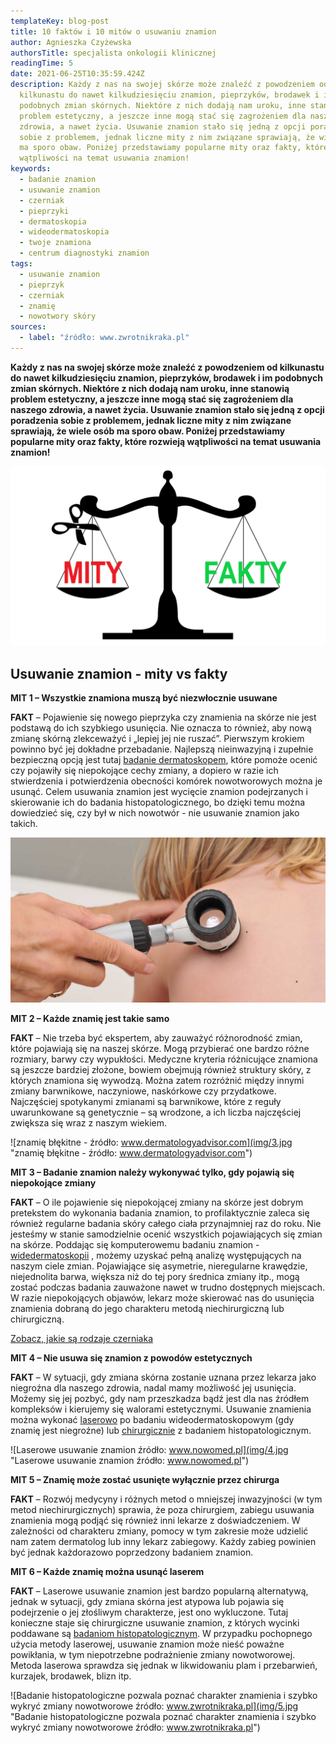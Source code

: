 ```yaml
---
templateKey: blog-post
title: 10 faktów i 10 mitów o usuwaniu znamion
author: Agnieszka Czyżewska
authorsTitle: specjalista onkologii klinicznej
readingTime: 5
date: 2021-06-25T10:35:59.424Z
description: Każdy z nas na swojej skórze może znaleźć z powodzeniem od
  kilkunastu do nawet kilkudziesięciu znamion, pieprzyków, brodawek i im
  podobnych zmian skórnych. Niektóre z nich dodają nam uroku, inne stanowią
  problem estetyczny, a jeszcze inne mogą stać się zagrożeniem dla naszego
  zdrowia, a nawet życia. Usuwanie znamion stało się jedną z opcji poradzenia
  sobie z problemem, jednak liczne mity z nim związane sprawiają, że wiele osób
  ma sporo obaw. Poniżej przedstawiamy popularne mity oraz fakty, które rozwieją
  wątpliwości na temat usuwania znamion!
keywords:
  - badanie znamion
  - usuwanie znamion
  - czerniak
  - pieprzyki
  - dermatoskopia
  - wideodermatoskopia
  - twoje znamiona
  - centrum diagnostyki znamion
tags:
  - usuwanie znamion
  - pieprzyk
  - czerniak
  - znamię
  - nowotwory skóry
sources:
  - label: "źródło: www.zwrotnikraka.pl"
---
```

**Każdy z nas na swojej skórze może znaleźć z powodzeniem od kilkunastu do nawet kilkudziesięciu znamion, pieprzyków, brodawek i im podobnych zmian skórnych. Niektóre z nich dodają nam uroku, inne stanowią problem estetyczny, a jeszcze inne mogą stać się zagrożeniem dla naszego zdrowia, a nawet życia. Usuwanie znamion stało się jedną z opcji poradzenia sobie z problemem, jednak liczne mity z nim związane sprawiają, że wiele osób ma sporo obaw. Poniżej przedstawiamy popularne mity oraz fakty, które rozwieją wątpliwości na temat usuwania znamion!**

![Usuwanie znamion - mity vs fakty](img/1.jpg)

## **Usuwanie znamion - mity vs fakty**

**MIT 1 – Wszystkie znamiona muszą być niezwłocznie usuwane**

**FAKT** – Pojawienie się nowego pieprzyka czy znamienia na skórze nie jest podstawą do ich szybkiego usunięcia. Nie oznacza to również, aby nową zmianę skórną zlekceważyć i „lepiej jej nie ruszać”. Pierwszym krokiem powinno być jej dokładne przebadanie. Najlepszą nieinwazyjną i zupełnie bezpieczną opcją jest tutaj [badanie dermatoskopem](https://twojeznamiona.pl/dermatoskopia-badanie-znamion), które pomoże ocenić czy pojawiły się niepokojące cechy zmiany, a dopiero w razie ich stwierdzenia i potwierdzenia obecności komórek nowotworowych można je usunąć. Celem usuwania znamion jest wycięcie znamion podejrzanych i skierowanie ich do badania histopatologicznego, bo dzięki temu można dowiedzieć się, czy był w nich nowotwór - nie usuwanie znamion jako takich.

![Badanie znamion dermatoskopem ręcznym](img/2.jpg "Badanie znamion dermatoskopem ręcznym")

**MIT 2 – Każde znamię jest takie samo**

**FAKT** – Nie trzeba być ekspertem, aby zauważyć różnorodność zmian, które pojawiają się na naszej skórze. Mogą przybierać one bardzo różne rozmiary, barwy czy wypukłości. Medyczne kryteria różnicujące znamiona są jeszcze bardziej złożone, bowiem obejmują również struktury skóry, z których znamiona się wywodzą. Można zatem rozróżnić między innymi zmiany barwnikowe, naczyniowe, naskórkowe czy przydatkowe. Najczęściej spotykanymi zmianami są barwnikowe, które z reguły uwarunkowane są genetycznie – są wrodzone, a ich liczba najczęściej zwiększa się wraz z naszym wiekiem.

![znamię błękitne - źródło: www.dermatologyadvisor.com](img/3.jpg "znamię błękitne - źródło: www.dermatologyadvisor.com")

**MIT 3 – Badanie znamion należy wykonywać tylko, gdy pojawią się niepokojące zmiany**

**FAKT** – O ile pojawienie się niepokojącej zmiany na skórze jest dobrym pretekstem do wykonania badania znamion, to profilaktycznie zaleca się również regularne badania skóry całego ciała przynajmniej raz do roku. Nie jesteśmy w stanie samodzielnie ocenić wszystkich pojawiających się zmian na skórze. Poddając się komputerowemu badaniu znamion - [widedermatoskopii](https://twojeznamiona.pl/wideodermatoskopia-komputerowe-badanie-znamion) , możemy uzyskać pełną analizę występujących na naszym ciele zmian. Pojawiające się asymetrie, nieregularne krawędzie, niejednolita barwa, większa niż do tej pory średnica zmiany itp., mogą zostać podczas badania zauważone nawet w trudno dostępnych miejscach. W razie niepokojących objawów, lekarz może skierować nas do usunięcia znamienia dobraną do jego charakteru metodą niechirurgiczną lub chirurgiczną.

[Zobacz, jakie są rodzaje czerniaka](https://twojeznamiona.pl/czerniak/rodzaje-czerniaka-zdjecia)

**MIT 4 – Nie usuwa się znamion z powodów estetycznych**

**FAKT** – W sytuacji, gdy zmiana skórna zostanie uznana przez lekarza jako niegroźna dla naszego zdrowia, nadal mamy możliwość jej usunięcia. Możemy się jej pozbyć, gdy nam przeszkadza bądź jest dla nas źródłem kompleksów i kierujemy się walorami estetycznymi. Usuwanie znamienia można wykonać [laserowo](https://twojeznamiona.pl/laserowe-usuwanie-znamion) po badaniu wideodermatoskopowym (gdy znamię jest niegroźne) lub [chirurgicznie](https://twojeznamiona.pl/chirurgiczne-usuwanie-znamion) z badaniem histopatologicznym.

![Laserowe usuwanie znamion źródło: www.nowomed.pl](img/4.jpg "Laserowe usuwanie znamion źródło: www.nowomed.pl")

**MIT 5 – Znamię może zostać usunięte wyłącznie przez chirurga**

**FAKT** – Rozwój medycyny i różnych metod o mniejszej inwazyjności (w tym metod niechirurgicznych) sprawia, że poza chirurgiem, zabiegu usuwania znamienia mogą podjąć się również inni lekarze z doświadczeniem. W zależności od charakteru zmiany, pomocy w tym zakresie może udzielić nam zatem dermatolog lub inny lekarz zabiegowy. Każdy zabieg powinien być jednak każdorazowo poprzedzony badaniem znamion.

**MIT 6 – Każde znamię można usunąć laserem**

**FAKT** – Laserowe usuwanie znamion jest bardzo popularną alternatywą, jednak w sytuacji, gdy zmiana skórna jest atypowa lub pojawia się podejrzenie o jej złośliwym charakterze, jest ono wykluczone. Tutaj konieczne staje się chirurgiczne usuwanie znamion, z których wycinki poddawane są [badaniom histopatologicznym](https://twojeznamiona.pl/chirurgiczne-usuwanie-znamion#histopatologia). W przypadku pochopnego użycia metody laserowej, usuwanie znamion może nieść poważne powikłania, w tym niepotrzebne podrażnienie zmiany nowotworowej. Metoda laserowa sprawdza się jednak w likwidowaniu plam i przebarwień, kurzajek, brodawek, blizn itp.

![Badanie histopatologiczne pozwala poznać charakter znamienia i szybko wykryć zmiany nowotworowe źródło: www.zwrotnikraka.pl](img/5.jpg "Badanie histopatologiczne pozwala poznać charakter znamienia i szybko wykryć zmiany nowotworowe źródło: www.zwrotnikraka.pl")
